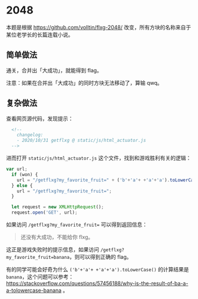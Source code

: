 # 2048

本题是根据 https://github.com/volltin/flxg-2048/ 改变，所有方块的名称来自于某位老学长的长篇连载小说。


## 简单做法

通关，合并出「大成功」，就能得到 flag。

注意：如果在合并出「大成功」的同时方块无法移动了，算输 qwq。

## 复杂做法

查看网页源代码，发现提示：

```html
  <!-- 
    changelog:
    - 2020/10/31 getflxg @ static/js/html_actuator.js
  -->
```

进而打开 `static/js/html_actuator.js` 这个文件，找到和游戏胜利有关的逻辑：

```javascript
var url;
  if (won) {
    url = "/getflxg?my_favorite_fruit=" + ('b'+'a'+ +'a'+'a').toLowerCase();
  } else {
    url = "/getflxg?my_favorite_fruit=";
  }

  let request = new XMLHttpRequest();
  request.open('GET', url);
```

如果访问 `/getflxg?my_favorite_fruit=` 可以得到返回信息：

> 还没有大成功，不能给你 flxg。

这正是游戏失败时的提示信息，如果访问 `/getflxg?my_favorite_fruit=banana`，则可以得到正确的 flag。

有的同学可能会好奇为什么 `('b'+'a'+ +'a'+'a').toLowerCase()` 的计算结果是 `banana`，这个问题可以参考：https://stackoverflow.com/questions/57456188/why-is-the-result-of-ba-a-a-tolowercase-banana 。
